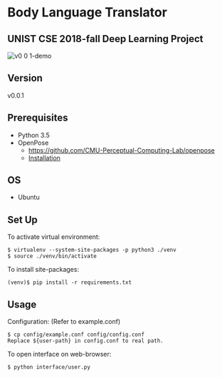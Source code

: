 Body Language Translator
========================

UNIST CSE 2018-fall Deep Learning Project
-----------------------------------------
![v0 0 1-demo](https://user-images.githubusercontent.com/30262658/50344588-f7983680-056e-11e9-9134-aef8ca680149.gif)  

Version
-------
v0.0.1

Prerequisites
-------------
- Python 3.5
- OpenPose
  - https://github.com/CMU-Perceptual-Computing-Lab/openpose
  - [Installation](https://github.com/CMU-Perceptual-Computing-Lab/openpose/blob/master/doc/installation.md#installation)

OS
---
- Ubuntu

Set Up
------
To activate virtual environment:    
```
$ virtualenv --system-site-packages -p python3 ./venv
$ source ./venv/bin/activate
```    
To install site-packages:    
```
(venv)$ pip install -r requirements.txt
```

Usage
-----
Configuration: (Refer to example.conf)  
```
$ cp config/example.conf config/config.conf
Replace ${user-path} in config.conf to real path.
```
  
To open interface on web-browser:
```
$ python interface/user.py
```


